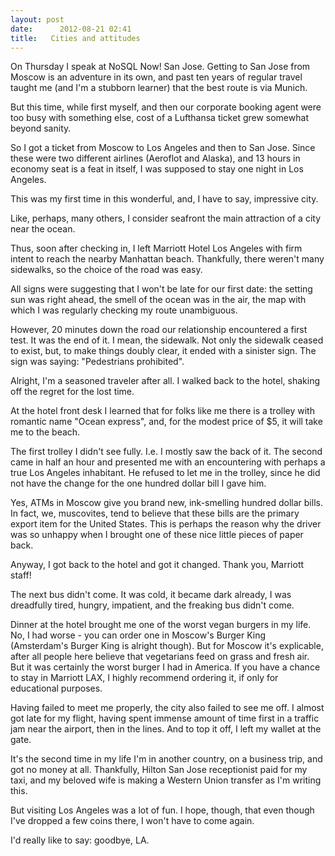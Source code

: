 ```yaml
---
layout: post
date:      2012-08-21 02:41
title:   Cities and attitudes
---
```


On Thursday I speak at NoSQL Now! San Jose. Getting to San Jose from Moscow is an adventure in its own, and past ten years of regular travel taught me (and I'm a stubborn learner) that the best route is via Munich. 

But this time, while first myself, and then our corporate booking agent were too busy with something else, cost of a Lufthansa ticket grew somewhat beyond sanity. 

So I got a ticket from Moscow to Los Angeles and then to San Jose. Since these were two different airlines (Aeroflot and Alaska), and  13 hours in economy seat is a feat in itself, I was supposed to stay one night in Los Angeles. 

This was my first time in this wonderful, and, I have to say, impressive city. 

Like, perhaps, many others, I consider seafront the main attraction of a city near the ocean.

Thus, soon after checking in, I left Marriott Hotel Los Angeles with firm intent to reach the nearby Manhattan beach. Thankfully, there weren't many sidewalks, so the choice of the road was easy. 

All signs were suggesting that I won't be late for our first date: the setting sun was right ahead, the smell of the ocean was in the air, the map with which I was regularly checking my route unambiguous. 

However, 20 minutes down the road our relationship encountered a first test. It was the end of it. I mean, the sidewalk. Not only the sidewalk ceased to exist, but, to make things doubly clear, it ended with a sinister sign. The sign was saying: "Pedestrians prohibited".

Alright, I'm a seasoned traveler after all. I walked back to the hotel, shaking off the regret for the lost time.

At the hotel front desk I learned that for folks like me there is a trolley with romantic name "Ocean express", and, for the modest price of $5, it will take me to the beach. 

The first trolley I didn't see fully. I.e. I mostly saw the back of it. 
The second came in half an hour and presented me with an encountering with perhaps a true Los Angeles inhabitant. 
He refused to let me in the trolley, since he did not have the change for the one hundred dollar bill I gave him. 

Yes, ATMs in Moscow give you brand new, ink-smelling hundred dollar bills. In fact, we, muscovites, tend to believe that these bills are the primary export item for the United States. This is perhaps the reason why the driver was so unhappy when I brought one of these nice little pieces of paper back.

Anyway, I got back to the hotel and got it changed. Thank you, Marriott staff!

The next bus didn't come. It was cold, it became dark already, I was dreadfully tired, hungry, impatient, and the freaking bus didn't come. 

Dinner at the hotel brought me one of the worst vegan burgers in my life. No, I had worse - you can order one in Moscow's Burger King (Amsterdam's Burger King is alright though). But for Moscow it's explicable, after all people here believe that vegetarians feed on grass and fresh air. 
But it was certainly the worst burger I had in America. If you have a chance to stay in Marriott LAX, I highly recommend ordering it, if only for educational purposes.

Having failed to meet me properly, the city also failed to see me off. I almost got late for my flight, having spent immense amount of time first in a traffic jam near the airport, then in the lines. And to top it off, I left my wallet at the gate. 

It's the second time in my life I'm in another country, on a business trip, and got  no money at all. Thankfully, Hilton San Jose receptionist paid for my taxi, and my beloved wife is making a Western Union transfer as I'm writing this. 

But visiting Los Angeles was a lot of fun. I hope, though, that even though I've dropped a few coins there, I won't have to come again. 

I'd really like to say: goodbye, LA.
